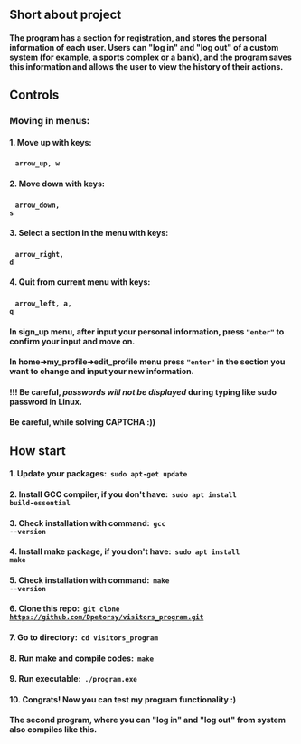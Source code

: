 ## Short about project
#### The program has a section for registration, and stores the personal information of each user. Users can "log in" and "log out" of a custom system (for example, a sports complex or a bank), and the program saves this information and allows the user to view the history of their actions.

## Controls
### Moving in menus:
#### 1. Move up with keys: 
#### &nbsp;&nbsp; <code><strong>arrow_up, w</strong></code>
#### 2. Move down with keys: 
#### &nbsp;&nbsp; <code><strong>arrow_down, s</strong></code>
#### 3. Select a section in the menu with keys: 
#### &nbsp;&nbsp; <code><strong>arrow_right, d</strong></code>
#### 4. Quit from current menu with keys: 
#### &nbsp;&nbsp; <code><strong>arrow_left, a, q</strong></code>

#### In sign_up menu, after input your personal information, press **<code>"enter"</code>** to confirm your input and move on.
#### In home➜my_profile➜edit_profile menu press **<code>"enter"</code>** in the section you want to change and input your new information.
#### **!!!** Be careful, ***passwords will not be displayed*** during typing like sudo password in Linux.
#### Be careful, while solving CAPTCHA :))

## How start
#### 1. Update your packages: &nbsp;**<code>sudo apt-get update</code>**
#### 2. Install GCC compiler, if you don't have: &nbsp;**<code>sudo apt install build-essential</code>**
#### 3. Check installation with command: &nbsp;**<code>gcc --version</code>**
#### 4. Install make package, if you don't have: &nbsp;**<code>sudo apt install make</code>**
#### 5. Check installation with command: &nbsp;**<code>make --version</code>**
#### 6. Clone this repo: &nbsp;**<code>git clone https://github.com/Dpetorsy/visitors_program.git</code>**
#### 7. Go to directory: &nbsp;**<code>cd visitors_program</code>**
#### 8. Run make and compile codes: &nbsp;**<code>make</code>**
#### 9. Run executable: &nbsp;**<code>./program.exe</code>**
#### 10. Congrats! Now you can test my program functionality :)
#### The second program, where you can "log in" and "log out" from system also compiles like this.

